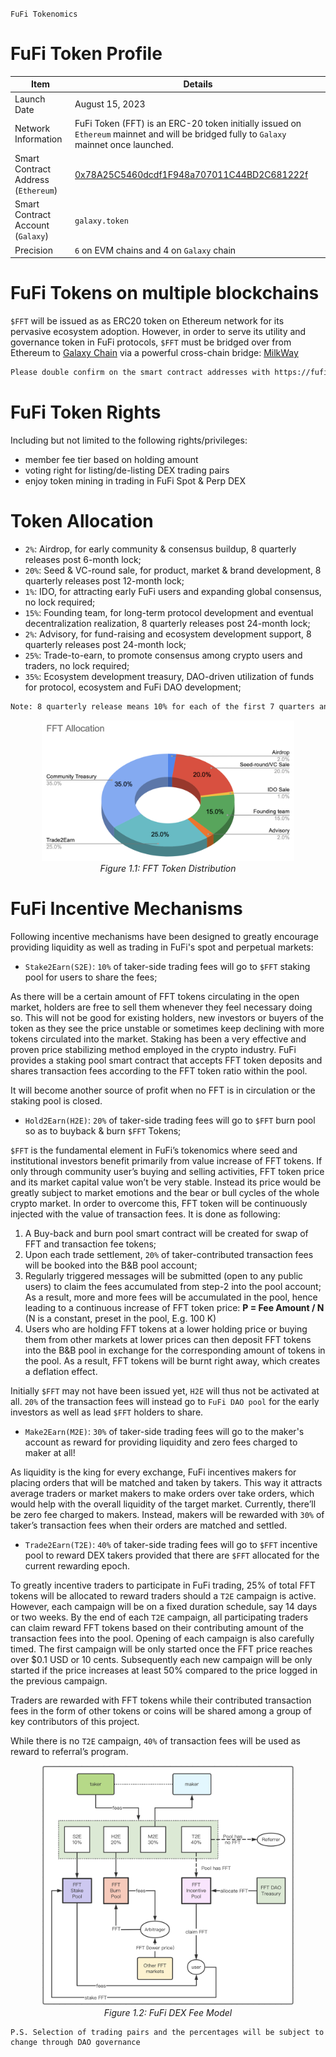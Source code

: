 `FuFi Tokenomics`

# FuFi Token Profile

|Item|Details|
|---|---|
| Launch Date | August 15, 2023 |
| Network Information | FuFi Token (FFT) is an ERC-20 token initially issued on `Ethereum` mainnet and will be bridged fully to `Galaxy` mainnet once launched.|
| Smart Contract Address (`Ethereum`) | [0x78A25C5460dcdf1F948a707011C44BD2C681222f](https://etherscan.io/address/0x78a25c5460dcdf1f948a707011c44bd2c681222f) |
| Smart Contract Account (`Galaxy`) | `galaxy.token` |
| Precision | `6` on EVM chains and 4 on `Galaxy` chain |

# FuFi Tokens on multiple blockchains

`$FFT` will be issued as as ERC20 token on Ethereum network for its pervasive ecosystem adoption. However, in order to serve its utility and governance token in FuFi protocols, `$FFT` must be bridged over from Ethereum to [Galaxy Chain](https://gax.network) via a powerful cross-chain bridge: [MilkWay](https://milkway.io)

```html
Please double confirm on the smart contract addresses with https://fufi.foundation for absolute accuracy!
```

# FuFi Token Rights

Including but not limited to the following rights/privileges:

- member fee tier based on holding amount
- voting right for listing/de-listing DEX trading pairs
- enjoy token mining in trading in FuFi Spot & Perp DEX

# Token Allocation
- `2%`: Airdrop, for early community & consensus buildup, 8 quarterly releases post 6-month lock;
- `20%`: Seed & VC-round sale, for product, market & brand development, 8 quarterly releases post 12-month lock;
- `1%`: IDO, for attracting early FuFi users and expanding global consensus, no lock required;
- `15%`: Founding team, for long-term protocol development and eventual decentralization realization, 8 quarterly releases post 24-month lock;
- `2%`: Advisory, for fund-raising and ecosystem development support, 8 quarterly releases post 24-month lock;
- `25%`: Trade-to-earn, to promote consensus among crypto users and traders, no lock required;
- `35%`: Ecosystem development treasury, DAO-driven utilization of funds for protocol, ecosystem and FuFi DAO development;

```html
Note: 8 quarterly release means 10% for each of the first 7 quarters and 30% for the final (i.e 8th) quarter.
```
<div align="center"><img src="./assets/FFT_Allocation.png" height="80%" width="80%"></div>
<div align="center"><i>Figure 1.1: FFT Token Distribution</i></div>


# FuFi Incentive Mechanisms

Following incentive mechanisms have been designed to greatly encourage providing liquidity as well as trading in FuFi's spot and perpetual markets:

- `Stake2Earn(S2E)`: `10%` of taker-side trading fees will go to `$FFT` staking pool for users to share the fees;
  
As there will be a certain amount of FFT tokens circulating in the open market, holders are free to sell them whenever they feel necessary doing so. This will not be good for existing holders, new investors or buyers of the token as they see the price unstable or sometimes keep declining with more tokens circulated into the market. Staking has been a very effective and proven price stabilizing method employed in the crypto industry. FuFi provides a staking pool smart contract that accepts FFT token deposits and shares transaction fees according to the FFT token ratio within the pool.

It will become another source of profit when no FFT is in circulation or the staking pool is closed.


- `Hold2Earn(H2E)`: `20%` of taker-side trading fees will go to `$FFT` burn pool so as to buyback & burn `$FFT` Tokens;

`$FFT` is the fundamental element in FuFi’s tokenomics where seed and institutional investors benefit primarily from value increase of FFT tokens. If only through community user’s buying and selling activities, FFT token price and its market capital value won’t be very stable. Instead its price would be greatly subject to market emotions and the bear or bull cycles of the whole crypto market. In order to overcome this, FFT token will be continuously injected with the value of transaction fees. It is done as following:
  1. A Buy-back and burn pool smart contract will be created for swap of FFT and transaction fee tokens;
  2. Upon each trade settlement, `20%` of taker-contributed transaction fees will be booked into the B&B pool account;
  3. Regularly triggered messages will be submitted (open to any public users) to claim the fees accumulated from step-2 into the pool account; As a result, more and more fees will be accumulated in the pool, hence leading to a continuous increase of FFT token price: 
**P = Fee Amount / N** (N is a constant, preset in the pool, E.g. 100 K)
  4. Users who are holding FFT tokens at a lower holding price or buying them from other markets at lower prices can then deposit FFT tokens into the B&B pool in exchange for the corresponding amount of tokens in the pool. As a result, FFT tokens will be burnt right away, which creates a deflation effect.

Initially `$FFT` may not have been issued yet, `H2E` will thus not be activated at all. `20%` of the transaction fees will instead go to `FuFi DAO pool` for the early investors as well as lead `$FFT` holders to share.

- `Make2Earn(M2E)`: `30%` of taker-side trading fees will go to the maker's account as reward for providing liquidity and zero fees charged to maker at all!

As liquidity is the king for every exchange, FuFi incentives makers for placing orders that will be matched and taken by takers. This way it attracts average traders or market makers to make orders over take orders, which would help with the overall liquidity of the target market. Currently, there’ll be zero fee charged to makers. Instead, makers will be rewarded with `30%` of taker’s transaction fees when their orders are matched and settled.

- `Trade2Earn(T2E)`: `40%` of taker-side trading fees will go to `$FFT` incentive pool to reward DEX takers provided that there are `$FFT` allocated for the current rewarding epoch.

To greatly incentive traders to participate in FuFi trading, 25% of total FFT tokens will be allocated to reward traders should a `T2E` campaign is active. However, each campaign will be on a fixed duration schedule, say 14 days or two weeks. By the end of each `T2E` campaign, all participating traders can claim reward FFT tokens based on their contributing amount of the transaction fees into the pool. Opening of each campaign is also carefully timed. The first campaign will be only started once the FFT price reaches over $0.1 USD or 10 cents. Subsequently each new campaign will be only started if the price increases at least 50% compared to the price logged in the previous campaign.

Traders are rewarded with FFT tokens while their contributed transaction fees in the form of other tokens or coins will be shared among a group of key contributors of this project.

While there is no `T2E` campaign, `40%` of transaction fees will be used as reward to referral’s program.

  
<div align="center"><img src="./assets/fufi_dex_fee_model.png" height="80%" width="80%"></div>
<div align="center"><i>Figure 1.2: FuFi DEX Fee Model</i></div>

```
P.S. Selection of trading pairs and the percentages will be subject to change through DAO governance
```